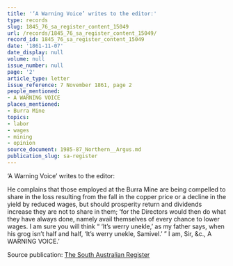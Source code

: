 ```yaml
---
title: '‘A Warning Voice’ writes to the editor:'
type: records
slug: 1845_76_sa_register_content_15049
url: /records/1845_76_sa_register_content_15049/
record_id: 1845_76_sa_register_content_15049
date: '1861-11-07'
date_display: null
volume: null
issue_number: null
page: '2'
article_type: letter
issue_reference: 7 November 1861, page 2
people_mentioned:
- A WARNING VOICE
places_mentioned:
- Burra Mine
topics:
- labor
- wages
- mining
- opinion
source_document: 1985-87_Northern__Argus.md
publication_slug: sa-register
---
```


‘A Warning Voice’ writes to the editor:

He complains that those employed at the Burra Mine are being compelled to share in the loss resulting from the fall in the copper price or a decline in the yield by reduced wages, but should prosperity return and dividends increase they are not to share in them; ‘for the Directors would then do what they have always done, namely avail themselves of every chance to lower wages.  I am sure you will think “ ‘It’s werry unekle,’ as my father says, when his grog isn’t half and half, ‘It’s werry unekle, Samivel.’ ” I am, Sir, &c., A WARNING VOICE.’

Source publication: [The South Australian Register](/publications/sa-register/)
